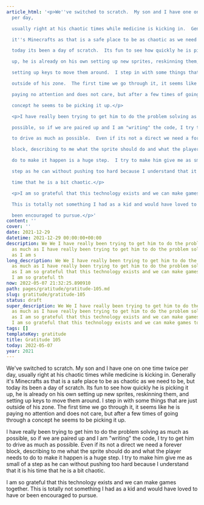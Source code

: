 ```yaml
---
article_html: '<p>We''ve switched to scratch.  My son and I have one on one time twice
  per day,

  usually right at his chaotic times while medicine is kicking in.  Generally

  it''s Minecrafts as that is a safe place to be as chaotic as we need to be, but

  today its been a day of scratch.  Its fun to see how quickly he is picking it

  up, he is already on his own setting up new sprites, reskinning them, and

  setting up keys to move them around.  I step in with some things that are just

  outside of his zone.  The first time we go through it, it seems like he is

  paying no attention and does not care, but after a few times of going through a

  concept he seems to be picking it up.</p>

  <p>I have really been trying to get him to do the problem solving as much as

  possible, so if we are paired up and I am "writing" the code, I try to get him

  to drive as much as possible.  Even if its not a direct we need a forever

  block, describing to me what the sprite should do and what the player needs to

  do to make it happen is a huge step.  I try to make him give me as small of a

  step as he can without pushing too hard because I understand that it is his

  time that he is a bit chaotic.</p>

  <p>I am so grateful that this technology exists and we can make games together.

  This is totally not something I had as a kid and would have loved to have or

  been encouraged to pursue.</p>'
content: ''
cover: ''
date: 2021-12-29
datetime: 2021-12-29 00:00:00+00:00
description: We We I have really been trying to get him to do the problem solving
  as much as I have really been trying to get him to do the problem solving as much
  as I am s
long_description: We We I have really been trying to get him to do the problem solving
  as much as I have really been trying to get him to do the problem solving as much
  as I am so grateful that this technology exists and we can make games together.
  I am so grateful th
now: 2022-05-07 21:32:25.890910
path: pages/gratitude/gratitude-105.md
slug: gratitude/gratitude-105
status: draft
super_description: We We I have really been trying to get him to do the problem solving
  as much as I have really been trying to get him to do the problem solving as much
  as I am so grateful that this technology exists and we can make games together.
  I am so grateful that this technology exists and we can make games together.
tags: []
templateKey: gratitude
title: Gratitude 105
today: 2022-05-07
year: 2021
---
```


We've switched to scratch.  My son and I have one on one time twice per day,
usually right at his chaotic times while medicine is kicking in.  Generally
it's Minecrafts as that is a safe place to be as chaotic as we need to be, but
today its been a day of scratch.  Its fun to see how quickly he is picking it
up, he is already on his own setting up new sprites, reskinning them, and
setting up keys to move them around.  I step in with some things that are just
outside of his zone.  The first time we go through it, it seems like he is
paying no attention and does not care, but after a few times of going through a
concept he seems to be picking it up.

I have really been trying to get him to do the problem solving as much as
possible, so if we are paired up and I am "writing" the code, I try to get him
to drive as much as possible.  Even if its not a direct we need a forever
block, describing to me what the sprite should do and what the player needs to
do to make it happen is a huge step.  I try to make him give me as small of a
step as he can without pushing too hard because I understand that it is his
time that he is a bit chaotic.

I am so grateful that this technology exists and we can make games together.
This is totally not something I had as a kid and would have loved to have or
been encouraged to pursue.